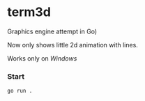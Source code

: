 # term3d
Graphics engine attempt in Go)

Now only shows little 2d animation with lines.

Works only on *Windows*

### Start
`go run .` 

